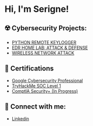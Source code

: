 <h1>Hi, I'm Serigne! <br/>  
<h2>☢️ Cybersecurity Projects:</h2>


  - [PYTHON REMOTE KEYLOGGER ](https://github.com/dioufs1/Remote-Python-Keylogger)
  - [EDR HOME LAB: ATTACK & DEFENSE  ](https://github.com/dioufs1/EDR-HOME-LAB-ATTACK-DEFENSE-)
  - [WIRELESS NETWORK ATTACK  ](https://www.linkedin.com/in/serigne-diouf-4baa59229/)


<h2>📄 Certifications </h2>

 - [Google Cybersecurity Professional](https://www.coursera.org/account/accomplishments/specialization/certificate/TLW0S8D440HH)
 - [TryHackMe SOC Level 1](https://tryhackme-certificates.s3-eu-west-1.amazonaws.com/THM-VAYGORREF5.pdf)
 - [ComptIA Security+ (In Progress)](https://www.linkedin.com/in/serigne-diouf-4baa59229/)
  
  
<h2>🛜 Connect with me:</h2>

- [Linkedin]( https://www.linkedin.com/in/serigne-diouf-4baa59229/
)




